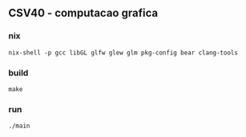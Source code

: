## CSV40 - computacao grafica

### nix
```shell
nix-shell -p gcc libGL glfw glew glm pkg-config bear clang-tools
```
### build
```shell
make
```
### run
```shell
./main
```

